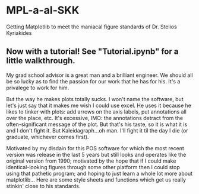 # MPL-a-al-SKK
Getting Matplotlib to meet the maniacal figure standards of Dr. Stelios Kyriakides

## Now with a tutorial!  See "Tutorial.ipynb" for a little walkthrough.

My grad school advisor is a great man and a brilliant engineer.  We should all be so lucky as to find the passion for our work that he has for his. It's a privalege to work for him.

But the way he makes plots totally sucks.  I won't name the software, but let's just say that it makes me wish I could use excel.  He uses it because he likes to tinker with plots: add arrows on the axis labels, put annotations all over the place, etc.  It's excessive, IMO:  the annotations detract from the often-significant message of the plot.  But that's his taste, so it is what it is and I don't fight it.  But Kaleidagraph...oh man.  I'll fight it til the day I die (or graduate, whichever comes first).

Motivated by my disdain for this POS software for which the most recent version was release in the last 5 years but still looks and operates like the original version from 1990; motivated by the hope that if I could make identical-looking figures through some other platform then I could stop using that pathetic program; and hoping to just learn a whole lot more about matplotlib...
Here are some style sheets and functions which get us really stinkin' close to his standards.
